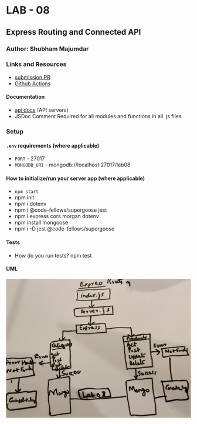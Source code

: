 # LAB - 08

## Express Routing and Connected API

### Author: Shubham Majumdar

### Links and Resources
* [submission PR](https://github.com/401-advanced-javascript-Shubham/Lab03--Async/pull/2)
* [Github Actions]()

#### Documentation
* [api docs](http://xyz.com/api-docs) (API servers)
* JSDoc Comment Required for all modules and functions in all .js files

### Setup
#### `.env` requirements (where applicable)
* `PORT` - 27017
* `MONGODB_URI` - mongodb://localhost:27017/lab08

#### How to initialize/run your server app (where applicable)
* `npm start`
* npm init
* npm i dotenv
* npm i @code-fellows/supergoose jest
* npm i express cors morgan dotenv
* npm install mongoose
* npm i -D jest @code-fellows/supergoose
  
#### Tests
* How do you run tests?
npm test

#### UML
![UML Diagram](whiteboard.jpg)
